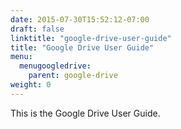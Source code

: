 ```yaml
---
date: 2015-07-30T15:52:12-07:00
draft: false
linktitle: "google-drive-user-guide"
title: "Google Drive User Guide"
menu:
  menugoogledrive:
    parent: google-drive
weight: 0
---
```


This is the Google Drive User Guide.
